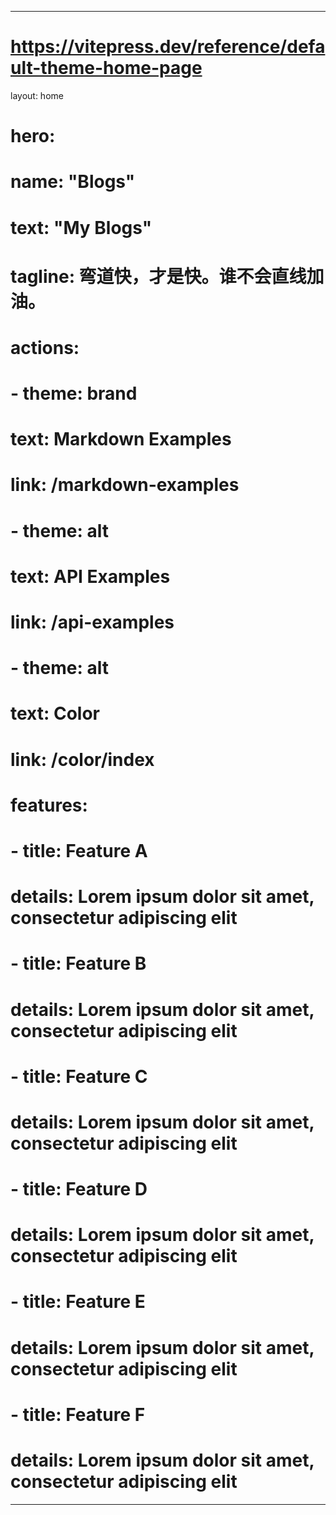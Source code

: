 

<!-- ![图片](./images/bg.jpg)
# 弯道快，才是快。谁不会直线加油。 -->


---
# https://vitepress.dev/reference/default-theme-home-page
layout: home

# hero:
#   name: "Blogs"
#   text: "My Blogs"
#   tagline: 弯道快，才是快。谁不会直线加油。
#   actions:
#     - theme: brand
#       text: Markdown Examples
#       link: /markdown-examples
#     - theme: alt
#       text: API Examples
#       link: /api-examples
#     - theme: alt
#       text: Color
#       link: /color/index

# features:
#   - title: Feature A
#     details: Lorem ipsum dolor sit amet, consectetur adipiscing elit
#   - title: Feature B
#     details: Lorem ipsum dolor sit amet, consectetur adipiscing elit
#   - title: Feature C
#     details: Lorem ipsum dolor sit amet, consectetur adipiscing elit
#   - title: Feature D
#     details: Lorem ipsum dolor sit amet, consectetur adipiscing elit
#   - title: Feature E
#     details: Lorem ipsum dolor sit amet, consectetur adipiscing elit
#   - title: Feature F
#     details: Lorem ipsum dolor sit amet, consectetur adipiscing elit
---




